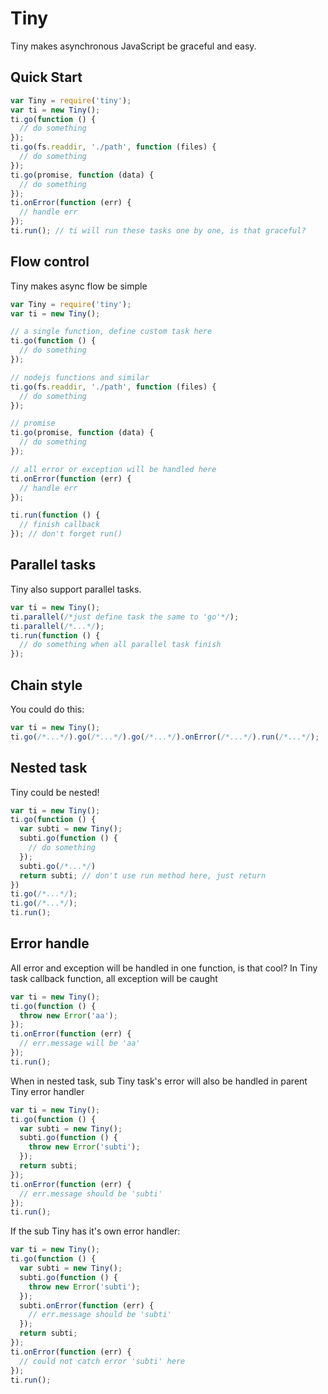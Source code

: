 # Tiny
Tiny makes asynchronous JavaScript be graceful and easy.

## Quick Start
```javascript
var Tiny = require('tiny');
var ti = new Tiny();
ti.go(function () {
  // do something
});
ti.go(fs.readdir, './path', function (files) {
  // do something
});
ti.go(promise, function (data) {
  // do something
});
ti.onError(function (err) {
  // handle err
});
ti.run(); // ti will run these tasks one by one, is that graceful?
```

## Flow control
Tiny makes async flow be simple
```javascript
var Tiny = require('tiny');
var ti = new Tiny();

// a single function, define custom task here
ti.go(function () {
  // do something
});

// nodejs functions and similar
ti.go(fs.readdir, './path', function (files) {
  // do something
});

// promise
ti.go(promise, function (data) {
  // do something
});

// all error or exception will be handled here
ti.onError(function (err) {
  // handle err
});

ti.run(function () {
  // finish callback
}); // don't forget run()
```

## Parallel tasks
Tiny also support parallel tasks.
```javascript
var ti = new Tiny();
ti.parallel(/*just define task the same to 'go'*/);
ti.parallel(/*...*/);
ti.run(function () {
  // do something when all parallel task finish
});
```

## Chain style
You could do this:
```javascript
var ti = new Tiny();
ti.go(/*...*/).go(/*...*/).go(/*...*/).onError(/*...*/).run(/*...*/);
```

## Nested task
Tiny could be nested!
```javascript
var ti = new Tiny();
ti.go(function () {
  var subti = new Tiny();
  subti.go(function () {
    // do something
  });
  subti.go(/*...*/)
  return subti; // don't use run method here, just return
})
ti.go(/*...*/);
ti.go(/*...*/);
ti.run();
```

## Error handle
All error and exception will be handled in one function, is that cool?
In Tiny task callback function, all exception will be caught
```javascript
var ti = new Tiny();
ti.go(function () {
  throw new Error('aa');
});
ti.onError(function (err) {
  // err.message will be 'aa'
});
ti.run();
```

When in nested task, sub Tiny task's error will also be handled in parent Tiny error handler
```javascript
var ti = new Tiny();
ti.go(function () {
  var subti = new Tiny();
  subti.go(function () {
    throw new Error('subti');
  });
  return subti;
});
ti.onError(function (err) {
  // err.message should be 'subti'
});
ti.run();
```
If the sub Tiny has it's own error handler:
```javascript
var ti = new Tiny();
ti.go(function () {
  var subti = new Tiny();
  subti.go(function () {
    throw new Error('subti');
  });
  subti.onError(function (err) {
    // err.message should be 'subti'
  });
  return subti;
});
ti.onError(function (err) {
  // could not catch error 'subti' here
});
ti.run();
```
